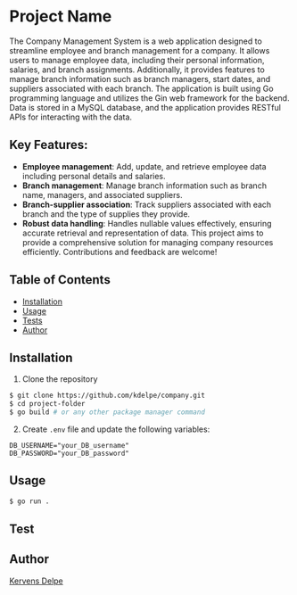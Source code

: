 # Project Name

The Company Management System is a web application designed to streamline employee and branch management for a company. It allows users to manage employee data, including their personal information, salaries, and branch assignments. Additionally, it provides features to manage branch information such as branch managers, start dates, and suppliers associated with each branch. The application is built using Go programming language and utilizes the Gin web framework for the backend. Data is stored in a MySQL database, and the application provides RESTful APIs for interacting with the data.

## Key Features:

- **Employee management**: Add, update, and retrieve employee data including personal details and salaries.
- **Branch management**: Manage branch information such as branch name, managers, and associated suppliers.
- **Branch-supplier association**: Track suppliers associated with each branch and the type of supplies they provide.
- **Robust data handling**: Handles nullable values effectively, ensuring accurate retrieval and representation of data.
This project aims to provide a comprehensive solution for managing company resources efficiently. Contributions and feedback are welcome!

## Table of Contents
- [Installation](#installation)
- [Usage](#usage-)
- [Tests](#test-)
- [Author](#author)

## Installation

1. Clone the repository
```bash
$ git clone https://github.com/kdelpe/company.git
$ cd project-folder
$ go build # or any other package manager command
```

2. Create `.env` file and update the following variables:
```text
DB_USERNAME="your_DB_username"
DB_PASSWORD="your_DB_password"
```

## Usage 

```bash
$ go run .
```

## Test 

## Author
[Kervens Delpe](https://github.com/kdelpe)